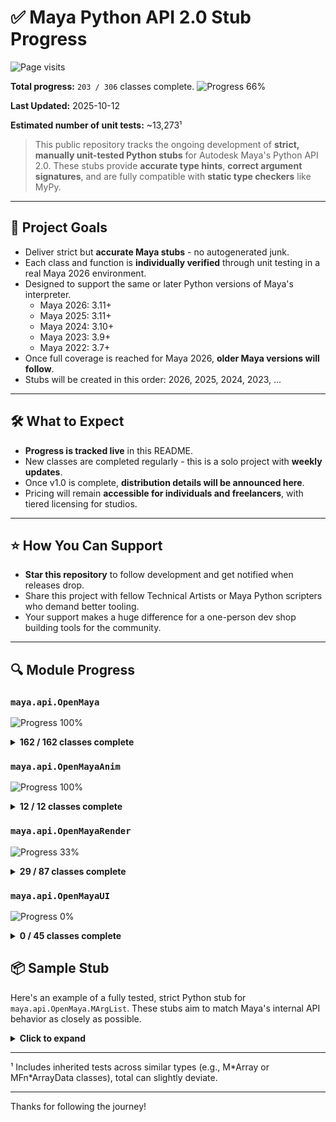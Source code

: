 # ✅ Maya Python API 2.0 Stub Progress

<p align="left"> <img src="https://komarev.com/ghpvc/?username=maya-stubs&label=Visitors&color=65c065&style=flat" alt="Page visits" /> </p>

**Total progress:** `203 / 306` classes complete.
![](https://geps.dev/progress/66?dangerColor=65c065&warningColor=65c065&successColor=65c065 "Progress 66%")

**Last Updated:** 2025-10-12

**Estimated number of unit tests:** ~13,273¹

> This public repository tracks the ongoing development of **strict, manually unit-tested Python stubs** for Autodesk Maya's Python API 2.0.
> These stubs provide **accurate type hints**, **correct argument signatures**, and are fully compatible with **static type checkers** like MyPy.

---

## 🎯 Project Goals

- Deliver strict but **accurate Maya stubs** - no autogenerated junk.
- Each class and function is **individually verified** through unit testing in a real Maya 2026 environment.
- Designed to support the same or later Python versions of Maya's interpreter.
    - Maya 2026: 3.11+
    - Maya 2025: 3.11+
    - Maya 2024: 3.10+
    - Maya 2023: 3.9+
    - Maya 2022: 3.7+
- Once full coverage is reached for Maya 2026, **older Maya versions will follow**.
- Stubs will be created in this order: 2026, 2025, 2024, 2023, ...

---

## 🛠️ What to Expect

- **Progress is tracked live** in this README.
- New classes are completed regularly - this is a solo project with **weekly updates**.
- Once v1.0 is complete, **distribution details will be announced here**.
- Pricing will remain **accessible for individuals and freelancers**, with tiered licensing for studios.

---

## ⭐ How You Can Support

- **Star this repository** to follow development and get notified when releases drop.
- Share this project with fellow Technical Artists or Maya Python scripters who demand better tooling.
- Your support makes a huge difference for a one-person dev shop building tools for the community.

---

## 🔍 Module Progress

### `maya.api.OpenMaya`

![](https://geps.dev/progress/100?dangerColor=65c065&warningColor=65c065&successColor=65c065 "Progress 100%")

<details>
<summary><strong>162 / 162 classes complete</strong></summary>

- ✅ `MAngle`
- ✅ `MArgDatabase`
- ✅ `MArgList`
- ✅ `MArgParser`
- ✅ `MArrayDataBuilder`
- ✅ `MArrayDataHandle`
- ✅ `MAttributeIndex`
- ✅ `MAttributePattern`
- ✅ `MAttributeSpec`
- ✅ `MAttributeSpecArray`
- ✅ `MBoundingBox`
- ✅ `MCacheSchema`
- ✅ `MCallbackId`
- ✅ `MCallbackIdArray`
- ✅ `MCameraMessage`
- ✅ `MColor`
- ✅ `MColorArray`
- ✅ `MCommandMessage`
- ✅ `MConditionMessage`
- ✅ `MContainerMessage`
- ✅ `MDAGDrawOverrideInfo`
- ✅ `MDGContext`
- ✅ `MDGMessage`
- ✅ `MDGModifier`
- ✅ `MDagMessage`
- ✅ `MDagModifier`
- ✅ `MDagPath`
- ✅ `MDagPathArray`
- ✅ `MDataBlock`
- ✅ `MDataHandle`
- ✅ `MDistance`
- ✅ `MDoubleArray`
- ✅ `MEulerRotation`
- ✅ `MEvaluationNode`
- ✅ `MEvaluationNodeIterator`
- ✅ `MEventMessage`
- ✅ `MExternalContentInfoTable`
- ✅ `MExternalContentLocationTable`
- ✅ `MFileObject`
- ✅ `MFloatArray`
- ✅ `MFloatMatrix`
- ✅ `MFloatPoint`
- ✅ `MFloatPointArray`
- ✅ `MFloatVector`
- ✅ `MFloatVectorArray`
- ✅ `MFn`
- ✅ `MFnAssembly`
- ✅ `MFnAttribute`
- ✅ `MFnBase`
- ✅ `MFnCamera`
- ✅ `MFnComponent`
- ✅ `MFnComponentListData`
- ✅ `MFnCompoundAttribute`
- ✅ `MFnContainerNode`
- ✅ `MFnDagNode`
- ✅ `MFnData`
- ✅ `MFnDependencyNode`
- ✅ `MFnDisplayLayer`
- ✅ `MFnDisplayLayerManager`
- ✅ `MFnDoubleArrayData`
- ✅ `MFnDoubleIndexedComponent`
- ✅ `MFnEnumAttribute`
- ✅ `MFnGenericAttribute`
- ✅ `MFnGeometryData`
- ✅ `MFnIntArrayData`
- ✅ `MFnLightDataAttribute`
- ✅ `MFnMatrixArrayData`
- ✅ `MFnMatrixAttribute`
- ✅ `MFnMatrixData`
- ✅ `MFnMesh`
- ✅ `MFnMeshData`
- ✅ `MFnMessageAttribute`
- ✅ `MFnNumericAttribute`
- ✅ `MFnNumericData`
- ✅ `MFnNurbsCurve`
- ✅ `MFnNurbsCurveData`
- ✅ `MFnNurbsSurface`
- ✅ `MFnNurbsSurfaceData`
- ✅ `MFnPlugin`
- ✅ `MFnPluginData`
- ✅ `MFnPointArrayData`
- ✅ `MFnReference`
- ✅ `MFnSet`
- ✅ `MFnSingleIndexedComponent`
- ✅ `MFnStringArrayData`
- ✅ `MFnStringData`
- ✅ `MFnTransform`
- ✅ `MFnTripleIndexedComponent`
- ✅ `MFnTypedAttribute`
- ✅ `MFnUInt64ArrayData`
- ✅ `MFnUnitAttribute`
- ✅ `MFnVectorArrayData`
- ✅ `MGlobal`
- ✅ `MImage`
- ✅ `MInt64Array`
- ✅ `MIntArray`
- ✅ `MItCurveCV`
- ✅ `MItDag`
- ✅ `MItDependencyGraph`
- ✅ `MItDependencyNodes`
- ✅ `MItGeometry`
- ✅ `MItMeshEdge`
- ✅ `MItMeshFaceVertex`
- ✅ `MItMeshPolygon`
- ✅ `MItMeshVertex`
- ✅ `MItSelectionList`
- ✅ `MItSurfaceCV`
- ✅ `MIteratorType`
- ✅ `MLockMessage`
- ✅ `MMatrix`
- ✅ `MMatrixArray`
- ✅ `MMeshIntersector`
- ✅ `MMeshIsectAccelParams`
- ✅ `MMeshSmoothOptions`
- ✅ `MMessage`
- ✅ `MModelMessage`
- ✅ `MNamespace`
- ✅ `MNodeCacheDisablingInfo`
- ✅ `MNodeCacheSetupInfo`
- ✅ `MNodeClass`
- ✅ `MNodeMessage`
- ✅ `MObject`
- ✅ `MObjectArray`
- ✅ `MObjectHandle`
- ✅ `MObjectSetMessage`
- ✅ `MPlane`
- ✅ `MPlug`
- ✅ `MPlugArray`
- ✅ `MPoint`
- ✅ `MPointArray`
- ✅ `MPointOnMesh`
- ✅ `MPolyMessage`
- ✅ `MPxAttributePatternFactory`
- ✅ `MPxCommand`
- ✅ `MPxData`
- ✅ `MPxGeometryData`
- ✅ `MPxGeometryIterator`
- ✅ `MPxNode`
- ✅ `MPxSurfaceShape`
- ✅ `MQuaternion`
- ✅ `MRampAttribute`
- ✅ `MRichSelection`
- ✅ `MSceneMessage`
- ✅ `MSelectionList`
- ✅ `MSelectionMask`
- ✅ `MSpace`
- ✅ `MSyntax`
- ✅ `MTime`
- ✅ `MTimeArray`
- ✅ `MTimeRange`
- ✅ `MTimerMessage`
- ✅ `MTransformationMatrix`
- ✅ `MTypeId`
- ✅ `MURI`
- ✅ `MUint64Array`
- ✅ `MUintArray`
- ✅ `MUserData`
- ✅ `MUserEventMessage`
- ✅ `MUuid`
- ✅ `MVector`
- ✅ `MVectorArray`
- ✅ `MWeight`

</details>


### `maya.api.OpenMayaAnim`

![](https://geps.dev/progress/100?dangerColor=65c065&warningColor=65c065&successColor=65c065 "Progress 100%")

<details>
<summary><strong>12 / 12 classes complete</strong></summary>

- ✅ `MAnimControl`
- ✅ `MAnimCurveChange`
- ✅ `MAnimCurveClipboard`
- ✅ `MAnimCurveClipboardItem`
- ✅ `MAnimCurveClipboardItemArray`
- ✅ `MAnimMessage`
- ✅ `MAnimUtil`
- ✅ `MFnAnimCurve`
- ✅ `MFnGeometryFilter`
- ✅ `MFnIkJoint`
- ✅ `MFnSkinCluster`
- ✅ `MFnWeightGeometryFilter`

</details>


### `maya.api.OpenMayaRender`

![](https://geps.dev/progress/33?dangerColor=65c065&warningColor=65c065&successColor=65c065 "Progress 33%")

<details>
<summary><strong>29 / 87 classes complete</strong></summary>

- ✅ `MAttributeParameterMapping`
- ✅ `MAttributeParameterMappingList`
- ✅ `MBlendState`
- ✅ `MBlendStateDesc`
- ✅ `MCameraOverride`
- ✅ `MClearOperation`
- ✅ `MColorManagementUtilities`
- ✅ `MComponentDataIndexing`
- ✅ `MComponentDataIndexingList`
- ✅ `MDepthNormalizationDescription`
- ✅ `MDepthStencilState`
- ✅ `MDepthStencilStateDesc`
- ⬜ `MDrawContext`
- ⬜ `MDrawRegistry`
- ⬜ `MFragmentManager`
- ⬜ `MFrameContext`
- ✅ `MGeometry`
- ✅ `MGeometryExtractor`
- ✅ `MGeometryIndexMapping`
- ✅ `MGeometryRequirements`
- ✅ `MGeometryUtilities`
- ✅ `MHUDRender`
- ✅ `MIndexBuffer`
- ✅ `MIndexBufferDescriptor`
- ✅ `MIndexBufferDescriptorList`
- ✅ `MInitContext`
- ✅ `MInitFeedback`
- ✅ `MIntersection`
- ⬜ `MLightParameterInformation`
- ⬜ `MPassContext`
- ✅ `MPresentTarget`
- ✅ `MPxComponentConverter`
- ⬜ `MPxDrawOverride`
- ⬜ `MPxGeometryOverride`
- ⬜ `MPxImagePlaneOverride`
- ⬜ `MPxIndexBufferMutator`
- ⬜ `MPxPrimitiveGenerator`
- ⬜ `MPxShaderOverride`
- ⬜ `MPxShadingNodeOverride`
- ⬜ `MPxSubSceneOverride`
- ⬜ `MPxSurfaceShadingNodeOverride`
- ⬜ `MPxVertexBufferGenerator`
- ⬜ `MPxVertexBufferMutator`
- ✅ `MQuadRender`
- ✅ `MRasterizerState`
- ✅ `MRasterizerStateDesc`
- ⬜ `MRenderItem`
- ⬜ `MRenderItemList`
- ⬜ `MRenderOperation`
- ⬜ `MRenderOverride`
- ⬜ `MRenderParameters`
- ⬜ `MRenderProfile`
- ⬜ `MRenderTarget`
- ⬜ `MRenderTargetAssignment`
- ⬜ `MRenderTargetDescription`
- ⬜ `MRenderTargetManager`
- ⬜ `MRenderUtilities`
- ⬜ `MRenderer`
- ⬜ `MSamplerState`
- ⬜ `MSamplerStateDesc`
- ⬜ `MSceneRender`
- ⬜ `MSelectionContext`
- ⬜ `MSelectionInfo`
- ⬜ `MShaderCompileMacro`
- ⬜ `MShaderInstance`
- ⬜ `MShaderManager`
- ⬜ `MStateManager`
- ⬜ `MStencilOpDesc`
- ⬜ `MSubSceneContainer`
- ⬜ `MSubSceneContainerIterator`
- ⬜ `MSwatchRenderBase`
- ⬜ `MTargetBlendDesc`
- ⬜ `MTexture`
- ⬜ `MTextureAssignment`
- ⬜ `MTextureDescription`
- ⬜ `MTextureManager`
- ⬜ `MTextureUpdateRegion`
- ⬜ `MUIDrawManager`
- ⬜ `MUniformParameter`
- ⬜ `MUniformParameterList`
- ⬜ `MUserRenderOperation`
- ⬜ `MVaryingParameter`
- ⬜ `MVaryingParameterList`
- ⬜ `MVertexBuffer`
- ⬜ `MVertexBufferArray`
- ⬜ `MVertexBufferDescriptor`
- ⬜ `MVertexBufferDescriptorList`

</details>


### `maya.api.OpenMayaUI`

![](https://geps.dev/progress/0?dangerColor=65c065&warningColor=65c065&successColor=65c065 "Progress 0%")

<details>
<summary><strong>0 / 45 classes complete</strong></summary>

- ⬜ `M3dView`
- ⬜ `MCursor`
- ⬜ `MDrawData`
- ⬜ `MDrawInfo`
- ⬜ `MDrawProperties`
- ⬜ `MDrawRequest`
- ⬜ `MEvent`
- ⬜ `MFnCircleSweepManip`
- ⬜ `MFnCurveSegmentManip`
- ⬜ `MFnDirectionManip`
- ⬜ `MFnDiscManip`
- ⬜ `MFnDistanceManip`
- ⬜ `MFnFreePointTriadManip`
- ⬜ `MFnManip3D`
- ⬜ `MFnPointOnCurveManip`
- ⬜ `MFnPointOnSurfaceManip`
- ⬜ `MFnRotateManip`
- ⬜ `MFnScaleManip`
- ⬜ `MFnStateManip`
- ⬜ `MFnToggleManip`
- ⬜ `MHWShaderSwatchGenerator`
- ⬜ `MManipData`
- ⬜ `MMaterial`
- ⬜ `MMaterialArray`
- ⬜ `MPaintMessage`
- ⬜ `MPanelCanvas`
- ⬜ `MPanelCanvasInfo`
- ⬜ `MPxContext`
- ⬜ `MPxContextCommand`
- ⬜ `MPxDragAndDropBehavior`
- ⬜ `MPxHardwareShader`
- ⬜ `MPxHwShaderNode`
- ⬜ `MPxLocatorNode`
- ⬜ `MPxManipContainer`
- ⬜ `MPxManipulatorNode`
- ⬜ `MPxSelectionContext`
- ⬜ `MPxSurfaceShapeUI`
- ⬜ `MPxToolCommand`
- ⬜ `MSelectInfo`
- ⬜ `MTextureEditorDrawInfo`
- ⬜ `MTimeSliderCustomDrawManager`
- ⬜ `MTimeSliderDrawPrimitive`
- ⬜ `MUiMessage`
- ⬜ `RenderParameters`
- ⬜ `ShaderContext`

</details>

## 📦 Sample Stub

Here's an example of a fully tested, strict Python stub for `maya.api.OpenMaya.MArgList`.
These stubs aim to match Maya's internal API behavior as closely as possible.

<details>
<summary><strong>Click to expand</strong></summary>

> [!NOTE]
> This stub is meant to work with Python 3.11+.

```python
from typing import overload, Final, Union, Self, List, Optional
from maya.api.OpenMaya import MArgList, MAngle, MDistance, MPoint, MTime, MVector, MDoubleArray, MIntArray, MMatrix


class MArgList:
    kInvalidArgIndex: Final[int] = -1

    @overload
    def __init__(self) -> None: ...
    @overload
    def __init__(self, src: MArgList, /) -> None: ...
    __doc__: Final[str] = "Argument list for passing to commands."
    def __len__(self) -> int: ...
    def addArg(self, value: Union[bool, int, float, str, MAngle, MDistance, MPoint, MTime, MVector], /) -> Self: ...
    def asAngle(self, index: int, /) -> MAngle: ...
    def asBool(self, index: int, /) -> bool: ...
    def asDistance(self, index: int, /) -> MDistance: ...
    def asDouble(self, index: int, /) -> float: ...
    def asDoubleArray(self, index: int, /) -> MDoubleArray: ...
    def asFloat(self, index: int, /) -> float: ...
    def asInt(self, index: int, /) -> int: ...
    def asIntArray(self, index: int, /) -> MIntArray: ...
    def asMatrix(self, index: int, /) -> MMatrix: ...
    def asPoint(self, index: int, /, numElements: int=3) -> MPoint: ...
    def asString(self, index: int, /) -> str: ...
    def asStringArray(self, index: int, /) -> List[str]: ...
    def asTime(self, index: int, /) -> MTime: ...
    def asVector(self, index: int, /, numElements: int=3) -> MVector: ...
    def flagIndex(self, shortFlag: str, /, longFlag: Optional[str]=None) -> int: ...
    def lastArgUsed(self) -> int: ...
```

</details>

---

¹ Includes inherited tests across similar types (e.g., M\*Array or MFn\*ArrayData classes), total can slightly deviate.

---

Thanks for following the journey!
